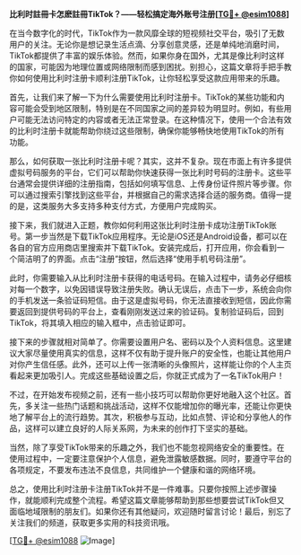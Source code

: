 **比利时註冊卡怎麽註冊TikTok？——轻松搞定海外账号注册[[TG💪+ @esim1088](https://t.me/s/esim1088)]**

在当今数字化的时代，TikTok作为一款风靡全球的短视频社交平台，吸引了无数用户的关注。无论你是想记录生活点滴、分享创意灵感，还是单纯地消磨时间，TikTok都提供了丰富的娱乐体验。然而，如果你身在国外，尤其是像比利时这样的国家，可能因为地理位置或网络限制而感到困扰。别担心，这篇文章将手把手教你如何使用比利时注册卡顺利注册TikTok，让你轻松享受这款应用带来的乐趣。

首先，让我们来了解一下为什么需要使用比利时注册卡。TikTok的某些功能和内容可能会受到地区限制，特别是在不同国家之间的差异较为明显时。例如，有些用户可能无法访问特定的内容或者无法正常登录。在这种情况下，使用一个合法有效的比利时注册卡就能帮助你绕过这些限制，确保你能够畅快地使用TikTok的所有功能。

那么，如何获取一张比利时注册卡呢？其实，这并不复杂。现在市面上有许多提供虚拟号码服务的平台，它们可以帮助你快速获得一张比利时号码的注册卡。这些平台通常会提供详细的注册指南，包括如何填写信息、上传身份证件照片等步骤。你可以通过搜索引擎找到这些平台，并根据自己的需求选择合适的服务商。值得一提的是，这类服务大多支持多种支付方式，方便用户完成购买。

接下来，我们就进入正题，教你如何利用这张比利时注册卡成功注册TikTok账号。第一步当然是下载TikTok应用程序。无论是iOS还是Android设备，都可以在各自的官方应用商店里搜索并下载TikTok。安装完成后，打开应用，你会看到一个简洁明了的界面。点击“注册”按钮，然后选择“使用手机号码注册”。

此时，你需要输入从比利时注册卡获得的电话号码。在输入过程中，请务必仔细核对每一个数字，以免因错误导致注册失败。确认无误后，点击下一步，系统会向你的手机发送一条验证码短信。由于这是虚拟号码，你无法直接收到短信，因此你需要返回到提供号码的平台上，查看刚刚发送过来的验证码。复制验证码后，回到TikTok，将其填入相应的输入框中，点击验证即可。

接下来的步骤就相对简单了。你需要设置用户名、密码以及个人资料信息。这里建议大家尽量使用真实的信息，这样不仅有助于提升账户的安全性，也能让其他用户对你产生信任感。此外，还可以上传一张清晰的头像照片，这样能让你的个人主页看起来更加吸引人。完成这些基础设置之后，你就正式成为了一名TikTok用户！

不过，在开始发布视频之前，还有一些小技巧可以帮助你更好地融入这个社区。首先，多关注一些热门话题和挑战活动，这样不仅能增加你的曝光率，还能让你更快地了解平台上的流行趋势。其次，积极参与互动，比如点赞、评论和分享他人的作品，这样可以建立良好的人际关系网，为未来的创作打下坚实的基础。

当然，除了享受TikTok带来的乐趣之外，我们也不能忽视网络安全的重要性。在使用过程中，一定要注意保护个人信息，避免泄露敏感数据。同时，要遵守平台的各项规定，不要发布违法不良信息，共同维护一个健康和谐的网络环境。

总之，使用比利时注册卡注册TikTok并不是一件难事。只要你按照上述步骤操作，就能顺利完成整个流程。希望这篇文章能够帮助到那些想要尝试TikTok但又面临地域限制的朋友们。如果你还有其他疑问，欢迎随时留言讨论！最后，别忘了关注我们的频道，获取更多实用的科技资讯哦。

[[TG💪+ @esim1088](https://t.me/s/esim1088) ![Image](https://i.postimg.cc/4NQfJmqS/Snipaste-2025-05-13-00-14-12.png)]
